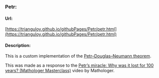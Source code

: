 ### Petr:

#### Url: 

[https://trianguloy.github.io/githubPages/Petr/petr.html](https://trianguloy.github.io/githubPages/Petr/petr.html)

#### Description:

This is a custom implementation of the [Petr–Douglas–Neumann theorem](https://en.wikipedia.org/wiki/Petr%E2%80%93Douglas%E2%80%93Neumann_theorem).

This was made as a response to the [Petr’s miracle: Why was it lost for 100 years? (Mathologer Masterclass)](https://www.youtube.com/watch?v=WLAW5yz5O3E) video by Mathologer.
